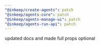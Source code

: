 ```yaml
---
"@inkeep/create-agents": patch
"@inkeep/agents-core": patch
"@inkeep/agents-manage-ui": patch
"@inkeep/agents-run-api": patch
---
```


updated docs and made full props optional
